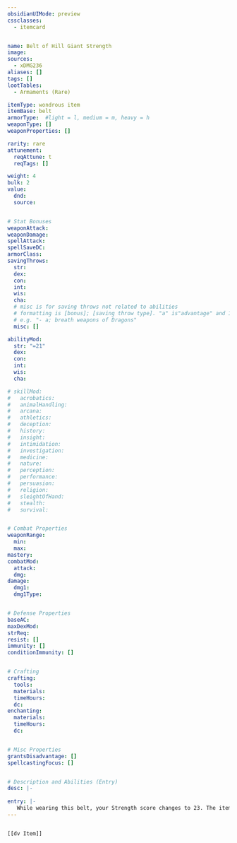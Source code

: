 ```yaml
---
obsidianUIMode: preview
cssclasses:
  - itemcard


name: Belt of Hill Giant Strength
image: 
sources: 
  - xDMG236
aliases: []
tags: []
lootTables: 
  - Armaments (Rare)

itemType: wondrous item
itemBase: belt
armorType:  #light = l, medium = m, heavy = h
weaponType: []
weaponProperties: []

rarity: rare
attunement:
  reqAttune: t
  reqTags: []

weight: 4
bulk: 2
value:
  dnd: 
  source: 


# Stat Bonuses
weaponAttack: 
weaponDamage:
spellAttack:
spellSaveDC:
armorClass: 
savingThrows: 
  str:
  dex:
  con:
  int:
  wis:
  cha:
  # misc is for saving throws not related to abilities
  # formatting is [bonus]; [saving throw type]. "a" is"advantage" and 1,2,3 are for +1,+2,+3 etc. 
  # e.g. "- a; breath weapons of Dragons"
  misc: []

abilityMod:
  str: "=21"
  dex: 
  con: 
  int: 
  wis: 
  cha: 

# skillMod:
#   acrobatics:
#   animalHandling:
#   arcana:
#   athletics:
#   deception:
#   history:
#   insight:
#   intimidation:
#   investigation:
#   medicine:
#   nature:
#   perception:
#   performance:
#   persuasion:
#   religion:
#   sleightOfHand:
#   stealth:
#   survival:


# Combat Properties
weaponRange:
  min: 
  max: 
mastery: 
combatMod:
  attack: 
  dmg: 
damage:
  dmg1: 
  dmg1Type: 


# Defense Properties
baseAC: 
maxDexMod: 
strReq: 
resist: []
immunity: []
conditionImmunity: []


# Crafting
crafting:
  tools: 
  materials:
  timeHours: 
  dc: 
enchanting:
  materials: 
  timeHours: 
  dc: 


# Misc Properties
grantsDisadvantage: []
spellcastingFocus: []


# Description and Abilities (Entry)
desc: |-
  
entry: |-
   While wearing this belt, your Strength score changes to 23. The item has no effect on you if your Strength without the belt is equal to or greater than the belt's score.
---
```


```meta-bind-embed

[[dv Item]]

```
